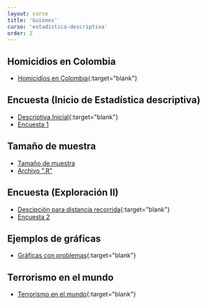 ```yaml
---
layout: curso
title: 'Guiones'
curso: 'estadistica-descriptiva'
order: 2
---
```



## Homicidios en Colombia

- [Homicidios en Colombia](./guiones/HomicidiosColombia2014.html){:target="blank"}

## Encuesta (Inicio de Estadística descriptiva)

- [Descriptiva Inicial](./guiones/encuesta201602.html){:target="blank"}
- [Encuesta 1](./basesdedatos/encuesta201602_1.xlsx)

## Tamaño de muestra

- [Tamaño de muestra](./guiones/tammuest.html)
- [Archivo ".R"](./guiones/tammuest.R)

## Encuesta (Exploración II)

- [Descipción para distancia recorrida](./guiones/encuesta201602_2.html){:target="blank"}
- [Encuesta 2](./basesdedatos/encuesta201602_2.xlsx)

## Ejemplos de gráficas

- [Gráficas con problemas](./graficas/index.html){:target="blank"}

## Terrorismo en el mundo

- [Terrorismo en el mundo](./guiones/terrorismo.html){:target="blank"}
